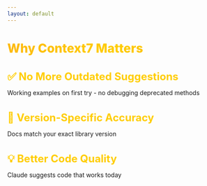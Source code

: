 ```yaml
---
layout: default
---
```


# Why Context7 Matters

<div class="flex flex-col gap-14 mt-14">

<div v-click>

## ✅ No More Outdated Suggestions
Working examples on first try - no debugging deprecated methods

</div>

<div v-click>

## 🚀 Version-Specific Accuracy
Docs match your exact library version

</div>

<div v-click>

## 💡 Better Code Quality
Claude suggests code that works today

</div>

</div>

<style>
h1 {
  background: linear-gradient(135deg, #FDB913 0%, #FFCD00 50%, #F7A600 100%);
  -webkit-background-clip: text;
  -webkit-text-fill-color: transparent;
  background-clip: text;
  font-weight: 800;
}

h2 {
  color: #FFCD00;
  font-size: 1.5rem;
  margin-bottom: 0.75rem;
}

.slidev-layout {
  background: linear-gradient(135deg, #1a1a1a 0%, #2d2d2d 100%);
  color: #ffffff;
}

strong {
  color: #FDB913;
}
</style>

